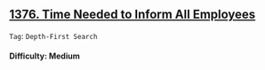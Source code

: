 ## [1376. Time Needed to Inform All Employees](https://leetcode.com/problems/time-needed-to-inform-all-employees)

```Tag```: ```Depth-First Search```

#### Difficulty: Medium
